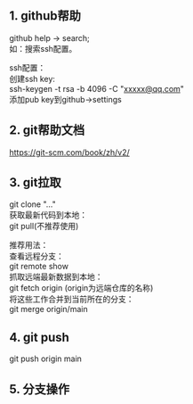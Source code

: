 ## 1. github帮助  
github help -> search;  
如：搜索ssh配置。  

ssh配置：  
创建ssh key:  
ssh-keygen -t rsa -b 4096 -C "xxxxx@qq.com"  
添加pub key到github->settings  


## 2. git帮助文档  
https://git-scm.com/book/zh/v2/  

## 3. git拉取  
git clone "..."    
获取最新代码到本地：  
git pull(不推荐使用)  

推荐用法：  
查看远程分支：  
git remote show  
抓取远端最新数据到本地：  
git fetch origin  (origin为远端仓库的名称)  
将这些工作合并到当前所在的分支：  
git merge origin/main  

## 4. git push  
git push origin main  

## 5. 分支操作

